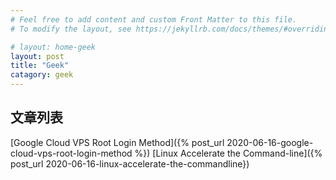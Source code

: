 ```yaml
---
# Feel free to add content and custom Front Matter to this file.
# To modify the layout, see https://jekyllrb.com/docs/themes/#overriding-theme-defaults

# layout: home-geek
layout: post
title: "Geek"
catagory: geek
---
```


## 文章列表
[Google Cloud VPS Root Login Method]({% post_url 2020-06-16-google-cloud-vps-root-login-method %})
[Linux Accelerate the Command-line]({% post_url 2020-06-16-linux-accelerate-the-commandline})